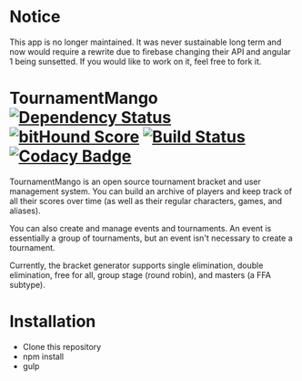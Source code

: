 # Notice

This app is no longer maintained. It was never sustainable long term and now would require a rewrite due to firebase changing their API and angular 1 being sunsetted. If you would like to work on it, feel free to fork it.

# TournamentMango [![Dependency Status](https://gemnasium.com/seiyria/tournamentmango.svg)](https://gemnasium.com/seiyria/tournamentmango) [![bitHound Score](https://www.bithound.io/github/seiyria/tournamentmango/badges/score.svg)](https://www.bithound.io/github/seiyria/tournamentmango) [![Build Status](https://travis-ci.org/seiyria/tournamentmango.svg)](https://travis-ci.org/seiyria/tournamentmango) [![Codacy Badge](https://api.codacy.com/project/badge/895044758aa34b70a6f4c5c3436e6a8c)](https://www.codacy.com/app/seiyria/tournamentmango)

TournamentMango is an open source tournament bracket and user management system. You can build an archive of players and keep track of all their scores over time (as well as their regular characters, games, and aliases).

You can also create and manage events and tournaments. An event is essentially a group of tournaments, but an event isn't necessary to create a tournament.

Currently, the bracket generator supports single elimination, double elimination, free for all, group stage (round robin), and masters (a FFA subtype).

# Installation

* Clone this repository
* npm install
* gulp
